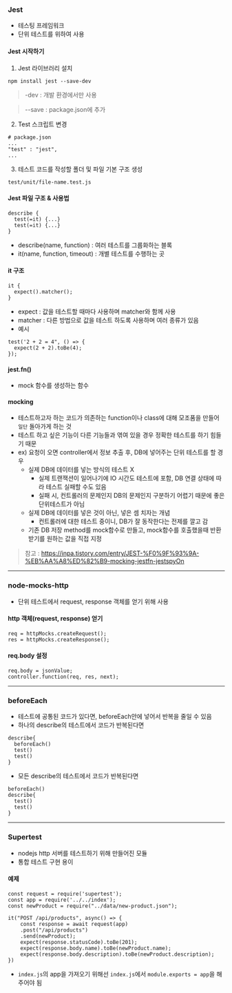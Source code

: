 ### Jest 
- 테스팅 프레임워크
- 단위 테스트를 위하여 사용

#### Jest  시작하기
1. Jest 라이브러리 설치
```
npm install jest --save-dev
```
> -dev : 개발 환경에서만 사용

> --save : package.json에 추가

2. Test 스크립트 변경
```
# package.json
...
"test" : "jest",
...
```

3. 테스트 코드를 작성할 폴더 및 파일 기본 구조 생성

`test/unit/file-name.test.js`


#### Jest 파일 구조 & 사용법
```
describe {
  test(=it) {...}
  test(=it) {...}
}
```
- describe(name, function) : 여러 테스트를 그룹화하는 블록
- it(name, function, timeout) : 개별 테스트를 수행하는 곳

#### it 구조
```
it {
  expect().matcher();
}
```
- expect : 값을 테스트할 때마다 사용하며 matcher와 함께 사용
- matcher : 다른 방법으로 값을 테스트 하도록 사용하며 여러 종류가 있음
- 예시
```
test('2 + 2 = 4", () => {
  expect(2 + 2).toBe(4);
});
```

#### jest.fn()
- mock 함수를 생성하는 함수 

#### mocking 
- 테스트하고자 하는 코드가 의존하는 function이나 class에 대해 모조품을 만들어 `일단` 돌아가게 하는 것
- 테스트 하고 싶은 기능이 다른 기능들과 엮여 있을 경우 정확한 테스트를 하기 힘들기 때문
- ex) 요청이 오면 controller에서 정보 추출 후, DB에 넣어주는 단위 테스트를 할 경우
  - 실제 DB에 데이터를 넣는 방식의 테스트 X
    - 실제 트랜잭션이 일어나기에 IO 시간도 테스트에 포함, DB 연결 상태에 따라 테스트 실패할 수도 있음
    - 실패 시, 컨트롤러의 문제인지 DB의 문제인지 구분하기 어렵기 때문에 좋은 단위테스트가 아님
  - 실제 DB에 데이터를 넣은 것이 아닌, 넣은 셈 치자는 개념
    - 컨트롤러에 대한 테스트 중이니, DB가 잘 동작한다는 전제를 깔고 감
  - 기존 DB 저장 method를 mock함수로 만들고, mock함수를 호출했을때 반환 받기를 원하는 값을 직접 지정
> 참고 : https://inpa.tistory.com/entry/JEST-%F0%9F%93%9A-%EB%AA%A8%ED%82%B9-mocking-jestfn-jestspyOn

-----
### node-mocks-http
- 단위 테스트에서 request, response 객체를 얻기 위해 사용

#### http 객체(request, response) 얻기
```
req = httpMocks.createRequest();
res = httpMocks.createResponse();
```

#### req.body 설정
```
req.body = jsonValue;
controller.function(req, res, next);
```

----
### beforeEach
- 테스트에 공통된 코드가 있다면, beforeEach안에 넣어서 반복을 줄일 수 있음
- 하나의 describe의 테스트에서 코드가 반복된다면
```
describe{
  beforeEach()
  test()
  test()
}
```
- 모든 describe의 테스트에서 코드가 반복된다면
```
beforeEach()
describe{
  test()
  test()
}
```

-----
### Supertest
- nodejs http 서버를 테스트하기 위해 만들어진 모듈
- 통합 테스트 구현 용이

#### 예제
```
const request = require('supertest');
const app = require('../../index');
const newProduct = require("../data/new-product.json");

it("POST /api/products", async() => {
    const response = await request(app)
    .post("/api/products")
    .send(newProduct);
    expect(response.statusCode).toBe(201);
    expect(response.body.name).toBe(newProduct.name);
    expect(response.body.description).toBe(newProduct.description);
})
```
- `index.js`의 app을 가져오기 위해선 `index.js`에서 `module.exports = app`을 해주어야 됨